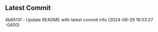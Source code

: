
## Latest Commit
4b6513f - Update README with latest commit info (2024-08-29 16:53:27 -0400) <Yunxi-Zhou>
